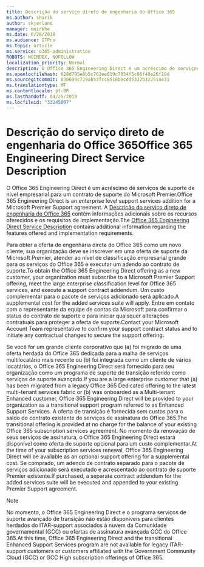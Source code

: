 ```yaml
---
title: Descrição do serviço direto de engenharia do Office 365
ms.author: sharik
author: skjerland
manager: mnirkhe
ms.date: 6/28/2018
ms.audience: ITPro
ms.topic: article
ms.service: o365-administration
ROBOTS: NOINDEX, NOFOLLOW
localization_priority: Normal
description: O Office 365 Engineering Direct é um acréscimo de serviços de suporte de nível empresarial para um contrato de suporte do Microsoft Premier. A descrição do serviço direto de engenharia do Office 365 contém informações adicionais sobre os recursos oferecidos e os requisitos de implementação.
ms.openlocfilehash: 628d705e6b5c762ee619c7034f5c86f48e26f19d
ms.sourcegitcommit: 830694c729ab53fcc8518b0cdd5322b322514431
ms.translationtype: MT
ms.contentlocale: pt-BR
ms.lasthandoff: 04/25/2019
ms.locfileid: "33245007"
---
```

# <a name="office-365-engineering-direct-service-description"></a><span data-ttu-id="8b5bd-104">Descrição do serviço direto de engenharia do Office 365</span><span class="sxs-lookup"><span data-stu-id="8b5bd-104">Office 365 Engineering Direct Service Description</span></span>

<span data-ttu-id="8b5bd-105">O Office 365 Engineering Direct é um acréscimo de serviços de suporte de nível empresarial para um contrato de suporte do Microsoft Premier.</span><span class="sxs-lookup"><span data-stu-id="8b5bd-105">Office 365 Engineering Direct is an enterprise level support services addition for a Microsoft Premier Support agreement.</span></span> <span data-ttu-id="8b5bd-106">A [Descrição do serviço direto de engenharia do Office 365](https://github.com/MicrosoftDocs/OfficeDocs-O365ServiceDescriptions/blob/master/Office%20365%20Engineering%20Direct%20-%20Svc%20Desc%20(25mar2019).pdf) contém informações adicionais sobre os recursos oferecidos e os requisitos de implementação.</span><span class="sxs-lookup"><span data-stu-id="8b5bd-106">The [Office 365 Engineering Direct Service Description](https://github.com/MicrosoftDocs/OfficeDocs-O365ServiceDescriptions/blob/master/Office%20365%20Engineering%20Direct%20-%20Svc%20Desc%20(25mar2019).pdf) contains additional information regarding the features offered and implementation requirements.</span></span>

<span data-ttu-id="8b5bd-107">Para obter a oferta de engenharia direta do Office 365 como um novo cliente, sua organização deve se inscrever em uma oferta de suporte da Microsoft Premier, atender ao nível de classificação empresarial grande para os serviços do Office 365 e executar um adendo ao contrato de suporte.</span><span class="sxs-lookup"><span data-stu-id="8b5bd-107">To obtain the Office 365 Engineering Direct offering as a new customer, your organization must subscribe to a Microsoft Premier Support offering, meet the large enterprise classification level for Office 365 services, and execute a support contract addendum.</span></span> <span data-ttu-id="8b5bd-108">Um custo complementar para o pacote de serviços adicionado será aplicado.</span><span class="sxs-lookup"><span data-stu-id="8b5bd-108">A supplemental cost for the added services suite will apply.</span></span> <span data-ttu-id="8b5bd-109">Entre em contato com o representante da equipe de contas da Microsoft para confirmar o status do contrato de suporte e para iniciar quaisquer alterações contratuais para proteger a oferta de suporte.</span><span class="sxs-lookup"><span data-stu-id="8b5bd-109">Contact your Microsoft Account Team representative to confirm your support contract status and to initiate any contractual changes to secure the support offering.</span></span> 

<span data-ttu-id="8b5bd-110">Se você for um grande cliente corporativo que (a) foi migrado de uma oferta herdada do Office 365 dedicada para a malha de serviços multilocatário mais recente ou (b) foi integrada como um cliente de vários locatários, o Office 365 Engineering Direct será fornecido para seu organização como um programa de suporte de transição referido como serviços de suporte avançado.</span><span class="sxs-lookup"><span data-stu-id="8b5bd-110">If you are a large enterprise customer that (a) has been migrated from a legacy Office 365 Dedicated offering to the latest multi-tenant services fabric or (b) was onboarded as a Multi-tenant Enhanced customer, Office 365 Engineering Direct will be provided to your organization as a transitional support program referred to as Enhanced Support Services.</span></span> <span data-ttu-id="8b5bd-111">A oferta de transição é fornecida sem custos para o saldo do contrato existente de serviços de assinatura do Office 365.</span><span class="sxs-lookup"><span data-stu-id="8b5bd-111">The transitional offering is provided at no charge for the balance of your existing Office 365 subscription services agreement.</span></span> <span data-ttu-id="8b5bd-112">No momento da renovação de seus serviços de assinatura, o Office 365 Engineering Direct estará disponível como oferta de suporte opcional para um custo complementar.</span><span class="sxs-lookup"><span data-stu-id="8b5bd-112">At the time of your subscription services renewal, Office 365 Engineering Direct will be available as an optional support offering for a supplemental cost.</span></span> <span data-ttu-id="8b5bd-113">Se comprado, um adendo de contrato separado para o pacote de serviços adicionado será executado e acrescentado ao contrato de suporte Premier existente.</span><span class="sxs-lookup"><span data-stu-id="8b5bd-113">If purchased, a separate contract addendum for the added services suite will be executed and appended to your existing Premier Support agreement.</span></span>

> [!NOTE]
> <span data-ttu-id="8b5bd-114">No momento, o Office 365 Engineering Direct e o programa serviços de suporte avançado de transição não estão disponíveis para clientes herdados do ITAR-support associados à nuvem da Comunidade governamental (GCC) ou ofertas de assinatura avançada GCC do Office 365.</span><span class="sxs-lookup"><span data-stu-id="8b5bd-114">At this time, Office 365 Engineering Direct and the transitional Enhanced Support Services program are not available for legacy ITAR-support customers or customers affiliated with the Government Community Cloud (GCC) or GCC High subscription offerings of Office 365.</span></span>
